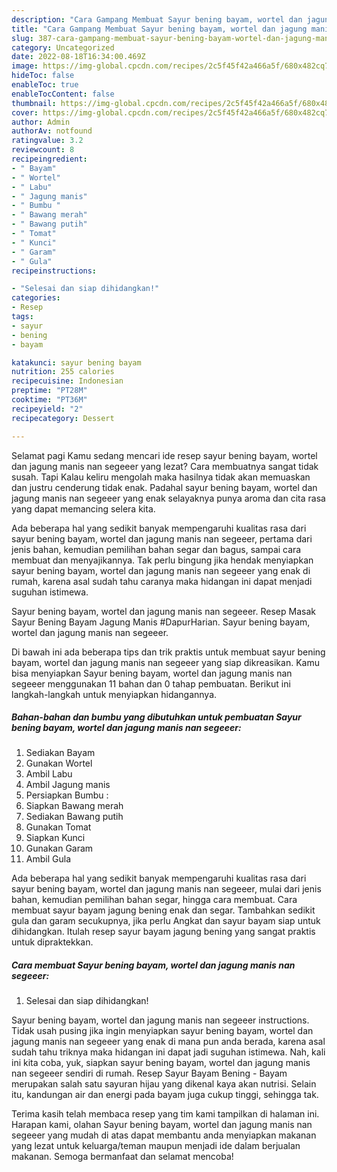 ```yaml
---
description: "Cara Gampang Membuat Sayur bening bayam, wortel dan jagung manis nan segeeer yang Menggugah Selera, Buat Buka Puasa Enak"
title: "Cara Gampang Membuat Sayur bening bayam, wortel dan jagung manis nan segeeer yang Menggugah Selera, Buat Buka Puasa Enak"
slug: 387-cara-gampang-membuat-sayur-bening-bayam-wortel-dan-jagung-manis-nan-segeeer-yang-menggugah-selera-buat-buka-puasa-enak
category: Uncategorized
date: 2022-08-18T16:34:00.469Z
image: https://img-global.cpcdn.com/recipes/2c5f45f42a466a5f/680x482cq70/sayur-bening-bayam-wortel-dan-jagung-manis-nan-segeeer-foto-resep-utama.jpg
hideToc: false
enableToc: true
enableTocContent: false
thumbnail: https://img-global.cpcdn.com/recipes/2c5f45f42a466a5f/680x482cq70/sayur-bening-bayam-wortel-dan-jagung-manis-nan-segeeer-foto-resep-utama.jpg
cover: https://img-global.cpcdn.com/recipes/2c5f45f42a466a5f/680x482cq70/sayur-bening-bayam-wortel-dan-jagung-manis-nan-segeeer-foto-resep-utama.jpg
author: Admin
authorAv: notfound
ratingvalue: 3.2
reviewcount: 8
recipeingredient:
- " Bayam"
- " Wortel"
- " Labu"
- " Jagung manis"
- " Bumbu "
- " Bawang merah"
- " Bawang putih"
- " Tomat"
- " Kunci"
- " Garam"
- " Gula"
recipeinstructions:

- "Selesai dan siap dihidangkan!"
categories:
- Resep
tags:
- sayur
- bening
- bayam

katakunci: sayur bening bayam 
nutrition: 255 calories
recipecuisine: Indonesian
preptime: "PT28M"
cooktime: "PT36M"
recipeyield: "2"
recipecategory: Dessert

---
```



Selamat pagi Kamu sedang mencari ide resep sayur bening bayam, wortel dan jagung manis nan segeeer yang lezat? Cara membuatnya sangat tidak susah. Tapi Kalau keliru mengolah maka hasilnya tidak akan memuaskan dan justru cenderung tidak enak. Padahal sayur bening bayam, wortel dan jagung manis nan segeeer yang enak selayaknya punya aroma dan cita rasa yang dapat memancing selera kita.


Ada beberapa hal yang sedikit banyak mempengaruhi kualitas rasa dari sayur bening bayam, wortel dan jagung manis nan segeeer, pertama dari jenis bahan, kemudian pemilihan bahan segar dan bagus, sampai cara membuat dan menyajikannya. Tak perlu bingung jika hendak menyiapkan sayur bening bayam, wortel dan jagung manis nan segeeer yang enak di rumah, karena asal sudah tahu caranya maka hidangan ini dapat menjadi suguhan istimewa.

Sayur bening bayam, wortel dan jagung manis nan segeeer. Resep Masak Sayur Bening Bayam Jagung Manis #DapurHarian. Sayur bening bayam, wortel dan jagung manis nan segeeer.


Di bawah ini ada beberapa tips dan trik praktis untuk membuat sayur bening bayam, wortel dan jagung manis nan segeeer yang siap dikreasikan. Kamu bisa menyiapkan Sayur bening bayam, wortel dan jagung manis nan segeeer menggunakan 11 bahan dan 0 tahap pembuatan. Berikut ini langkah-langkah untuk menyiapkan hidangannya.

<!--inarticleads1-->

##### Bahan-bahan dan bumbu yang dibutuhkan untuk pembuatan Sayur bening bayam, wortel dan jagung manis nan segeeer:

1. Sediakan  Bayam
1. Gunakan  Wortel
1. Ambil  Labu
1. Ambil  Jagung manis
1. Persiapkan  Bumbu :
1. Siapkan  Bawang merah
1. Sediakan  Bawang putih
1. Gunakan  Tomat
1. Siapkan  Kunci
1. Gunakan  Garam
1. Ambil  Gula


Ada beberapa hal yang sedikit banyak mempengaruhi kualitas rasa dari sayur bening bayam, wortel dan jagung manis nan segeeer, mulai dari jenis bahan, kemudian pemilihan bahan segar, hingga cara membuat. Cara membuat sayur bayam jagung bening enak dan segar. Tambahkan sedikit gula dan garam secukupnya, jika perlu Angkat dan sayur bayam siap untuk dihidangkan. Itulah resep sayur bayam jagung bening yang sangat praktis untuk dipraktekkan. 

<!--inarticleads2-->

##### Cara membuat Sayur bening bayam, wortel dan jagung manis nan segeeer:


1. Selesai dan siap dihidangkan!

Sayur bening bayam, wortel dan jagung manis nan segeeer instructions. Tidak usah pusing jika ingin menyiapkan sayur bening bayam, wortel dan jagung manis nan segeeer yang enak di mana pun anda berada, karena asal sudah tahu triknya maka hidangan ini dapat jadi suguhan istimewa. Nah, kali ini kita coba, yuk, siapkan sayur bening bayam, wortel dan jagung manis nan segeeer sendiri di rumah. Resep Sayur Bayam Bening - Bayam merupakan salah satu sayuran hijau yang dikenal kaya akan nutrisi. Selain itu, kandungan air dan energi pada bayam juga cukup tinggi, sehingga tak. 

Terima kasih telah membaca resep yang tim kami tampilkan di halaman ini. Harapan kami, olahan Sayur bening bayam, wortel dan jagung manis nan segeeer yang mudah di atas dapat membantu anda menyiapkan makanan yang lezat untuk keluarga/teman maupun menjadi ide dalam berjualan makanan. Semoga bermanfaat dan selamat mencoba!
